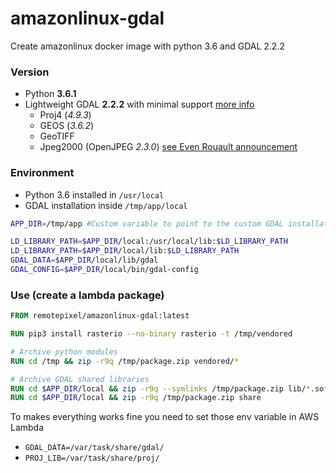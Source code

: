 # amazonlinux-gdal

Create amazonlinux docker image with python 3.6 and GDAL 2.2.2

### Version

- Python **3.6.1**
- Lightweight GDAL **2.2.2** with minimal support [more info](https://trac.osgeo.org/gdal/wiki/BuildingOnUnixWithMinimizedDrivers#no1)
  - Proj4 (*4.9.3*)
  - GEOS (*3.6.2*)
  - GeoTIFF
  - Jpeg2000 (OpenJPEG *2.3.0*) [see Even Rouault announcement](https://erouault.blogspot.ca/2017/10/optimizing-jpeg2000-decoding.html)

### Environment

- Python 3.6 installed in `/usr/local`
- GDAL installation inside `/tmp/app/local`

```bash
APP_DIR=/tmp/app #Custom variable to point to the custom GDAL installation

LD_LIBRARY_PATH=$APP_DIR/local:/usr/local/lib:$LD_LIBRARY_PATH
LD_LIBRARY_PATH=$APP_DIR/local/lib:$LD_LIBRARY_PATH
GDAL_DATA=$APP_DIR/local/lib/gdal
GDAL_CONFIG=$APP_DIR/local/bin/gdal-config
```

### Use (create a lambda package)

```Dockerfile
FROM remotepixel/amazonlinux-gdal:latest

RUN pip3 install rasterio --no-binary rasterio -t /tmp/vendored

# Archive python modules
RUN cd /tmp && zip -r9q /tmp/package.zip vendored/*

# Archive GDAL shared libraries
RUN cd $APP_DIR/local && zip -r9q --symlinks /tmp/package.zip lib/*.so*
RUN cd $APP_DIR/local && zip -r9q /tmp/package.zip share
```

To makes everything works fine you need to set those env variable in AWS Lambda 
- `GDAL_DATA=/var/task/share/gdal/`
- `PROJ_LIB=/var/task/share/proj/`
